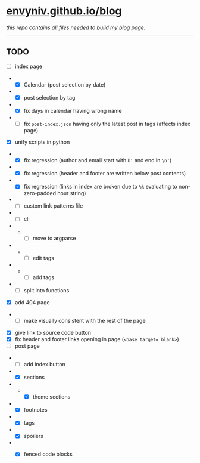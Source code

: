 # [envyniv.github.io/blog](https://envyniv.github.io/blog)

_this repo contains all files needed to build my blog page._

---

## TODO
- [ ] index page
- - [X] Calendar (post selection by date)
- - [X] post selection by tag
- - [X] fix days in calendar having wrong name
- - [ ] fix `post-index.json` having only the latest post in tags (affects index page)
- [X] unify scripts in python
- - [X] fix regression (author and email start with `b'` and end in `\n'`)
- - [X] fix regression (header and footer are written below post contents)
- - [X] fix regression (links in index are broken due to `%k` evaluating to non-zero-padded hour string)
- - [ ] custom link patterns file
- - [ ] cli
- - - [ ] move to argparse
- - - [ ] edit tags
- - - [ ] add tags
- - [ ] split into functions
- [X] add 404 page
- - [ ] make visually consistent with the rest of the page
- [X] give link to source code button
- [X] fix header and footer links opening in page (`<base target=_blank>`)
- [ ] post page
- - [ ] add index button
- - [X] sections
- - - [X] theme sections
- - [X] footnotes
- - [X] tags
- - [X] spoilers
- - [X] fenced code blocks


